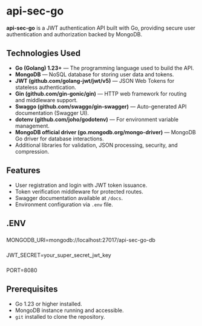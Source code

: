 # api-sec-go

**api-sec-go** is a JWT authentication API built with Go, providing secure user authentication and authorization backed by MongoDB.

## Technologies Used

- **Go (Golang) 1.23+** — The programming language used to build the API.
- **MongoDB** — NoSQL database for storing user data and tokens.
- **JWT (github.com/golang-jwt/jwt/v5)** — JSON Web Tokens for stateless authentication.
- **Gin (github.com/gin-gonic/gin)** — HTTP web framework for routing and middleware support.
- **Swaggo (github.com/swaggo/gin-swagger)** — Auto-generated API documentation (Swagger UI).
- **dotenv (github.com/joho/godotenv)** — For environment variable management.
- **MongoDB official driver (go.mongodb.org/mongo-driver)** — MongoDB Go driver for database interactions.
- Additional libraries for validation, JSON processing, security, and compression.

## Features

- User registration and login with JWT token issuance.
- Token verification middleware for protected routes.
- Swagger documentation available at `/docs`.
- Environment configuration via `.env` file.

## .ENV 
### 
MONGODB_URI=mongodb://localhost:27017/api-sec-go-db

### 
JWT_SECRET=your_super_secret_jwt_key

### 
PORT=8080

## Prerequisites

- Go 1.23 or higher installed.
- MongoDB instance running and accessible.
- `git` installed to clone the repository.

